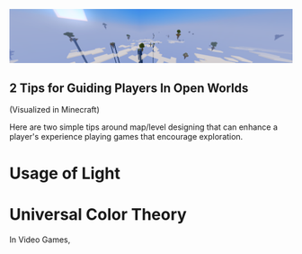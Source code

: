 <p align="center">
  <img src="BackgroundImage1919x364.png" alt="Banner" width="1919">
</p>
<h2> 2 Tips for Guiding Players In Open Worlds </h2>
<p> (Visualized in Minecraft) </p>
<p> Here are two simple tips around map/level designing that can enhance a player's experience playing games that encourage exploration. </p>

<h1> Usage of Light </h1>


<h1> Universal Color Theory </h1>
<p> In Video Games, </p>
